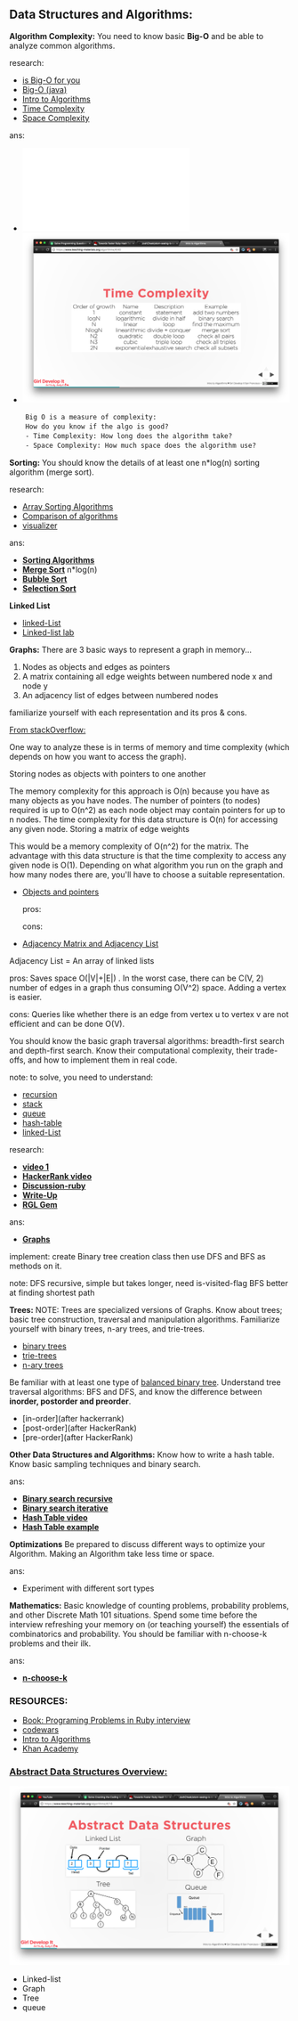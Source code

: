 
## **Data Structures and Algorithms:**
**Algorithm Complexity:**  You need to know basic **Big-O** and be able to analyze common algorithms.

research:
- [is Big-O for you](https://www.youtube.com/watch?v=-Yv2qljLrns)
- [Big-O (java)](https://www.youtube.com/watch?v=V6mKVRU1evU)
- [Intro to Algorithms](https://www.teaching-materials.org/algorithms/#/1)
- [Time Complexity](https://www.teaching-materials.org/algorithms/#/25)
- [Space Complexity](https://www.teaching-materials.org/algorithms/#/50)

ans: 
- ![Big O Cheatsheet](data_structures_and_algorithms/big-o-cheatsheet.pdf)
- ![time complexity](data_structures_and_algorithms/big-o-time_complicity.png)

```html
    Big O is a measure of complexity: 
    How do you know if the algo is good?
    - Time Complexity: How long does the algorithm take?
    - Space Complexity: How much space does the algorithm use?
```
  
**Sorting:**  You should know the details of at least one n*log(n) sorting algorithm (merge sort).

research:

- [Array Sorting Algorithms](http://bigocheatsheet.com/)
- [Comparison of algorithms](https://en.wikipedia.org/wiki/Sorting_algorithm#Comparison_of_algorithms)
- [visualizer](https://visualgo.net/en/sorting)

ans:
- [**Sorting Algorithms**](http://www.sorting-algorithms.com/)
- [**Merge Sort**](data_structures_and_algorithms/07_merge_sort.rb) n*log(n)
- [**Bubble Sort**](data_structures_and_algorithms/05_bubble_sort.rb)
- [**Selection Sort**](data_structures_and_algorithms/06_selection_sort.rb)


**Linked List**

- [linked-List](data_structures_and_algorithms/10_data_struct_linked_list.rb)
- [Linked-list lab](data_structures_and_algorithms/linked_lists)

**Graphs:**  There are 3 basic ways to represent a graph in memory... 

1. Nodes as objects and edges as pointers
2. A matrix containing all edge weights between numbered node x and node y
3. An adjacency list of edges between numbered nodes
 
familiarize yourself with each representation and its pros & cons. 

[From stackOverflow:](https://stackoverflow.com/questions/3287003/three-ways-to-store-a-graph-in-memory-advantages-and-disadvantages) 


One way to analyze these is in terms of memory and time complexity (which depends on how you want to access the graph).

Storing nodes as objects with pointers to one another

The memory complexity for this approach is O(n) because you have as many objects as you have nodes. The number of pointers (to nodes) required is up to O(n^2) as each node object may contain pointers for up to n nodes.
The time complexity for this data structure is O(n) for accessing any given node.
Storing a matrix of edge weights

This would be a memory complexity of O(n^2) for the matrix.
The advantage with this data structure is that the time complexity to access any given node is O(1).
Depending on what algorithm you run on the graph and how many nodes there are, you'll have to choose a suitable representation.


- [Objects and pointers]()
	
	pros: 
	
	cons:
	
- [Adjacency Matrix and Adjacency List](http://www.geeksforgeeks.org/graph-and-its-representations/)

Adjacency List = An array of linked lists

  pros: Saves space O(|V|+|E|) . In the worst case, there can be C(V, 2) number of edges in a graph thus consuming O(V^2) space. 
  Adding a vertex is easier.

  cons: Queries like whether there is an edge from vertex u to vertex v are not efficient and can be done O(V).

You should know the basic graph traversal algorithms: breadth-first search and depth-first search. 
Know their computational complexity, their trade-offs, and how to implement them in real code.

note: to solve, you need to understand:

- [recursion](data_structures_and_algorithms/recursion)
- [stack](data_structures_and_algorithms/09_data_struct_stack.rb)
- [queue](data_structures_and_algorithms/08_data_struct_queue.rb)
- [hash-table](data_structures_and_algorithms/11_data_struct_hash_table.rb)
- [linked-List](data_structures_and_algorithms/10_data_struct_linked_list.rb)

research: 

- [**video 1**](https://www.youtube.com/watch?v=bIA8HEEUxZI&t=104s&list=PLz95RAb2ze2cornW3VaXSbzVtowrLHZLt&index=4)
- [**HackerRank video**](https://www.youtube.com/watch?v=zaBhtODEL0w)
- [**Discussion-ruby**](https://www.sitepoint.com/graph-algorithms-ruby/)
- [**Write-Up**](http://billleidy.com/blog/advent-of-code-and-graph-data-structure.html)
- [**RGL Gem**](https://www.blackbytes.info/2017/05/graph-theory-in-ruby/)

ans: 

- [**Graphs**](data_structures_and_algorithms/graphs.rb)

implement: create Binary tree creation class then use DFS and BFS as methods on it.

note: 
DFS recursive, simple but takes longer, need is-visited-flag
BFS better at finding shortest path

**Trees:**  NOTE: Trees are specialized versions of Graphs. 
Know about trees; basic tree construction, traversal and manipulation algorithms. 
Familiarize yourself with binary trees, n-ary trees, and trie-trees. 

- [binary trees](data_structures_and_algorithms/binary_tree)
- [trie-trees](https://www.youtube.com/watch?v=zIjfhVPRZCg)
- [n-ary trees](https://www.youtube.com/watch?v=jGElHK0jZAQ)

Be familiar with at least one type of [balanced binary tree](https://www.google.com/search?q=balanced+binary+tree&rlz=1C5CHFA_enUS731US731&oq=balanced+binary+tree&aqs=chrome..69i57j0l5.950j0j4&sourceid=chrome&ie=UTF-8). 
Understand tree traversal algorithms: BFS and DFS, and know the difference between **inorder, postorder and preorder**.

- [in-order](after hackerrank)
- [post-order](after HackerRank)
- [pre-order](after HackerRank)

**Other Data Structures and Algorithms:**  Know how to write a hash table. Know basic sampling techniques and binary search.  

ans: 

- [**Binary search recursive**](data_structures_and_algorithms/04_binary_search_recursive.rb) 
- [**Binary search iterative**](data_structures_and_algorithms/02_binary_search.rb)
- [**Hash Table video**](https://www.youtube.com/watch?v=h2d9b_nEzoA)
- [**Hash Table example**](https://gist.github.com/arjans/db79d5ba3b644fd41b197a882b2b5ee1)

**Optimizations** Be prepared to discuss different ways to optimize your Algorithm. Making an Algorithm take less time or space.

ans:
- Experiment with different sort types

**Mathematics:**  Basic knowledge of counting problems, probability problems, and other Discrete Math 101 situations. 
Spend some time before the interview refreshing your memory on (or teaching yourself) the essentials of combinatorics 
and probability. You should be familiar with n-choose-k problems and their ilk.

ans:
 - [**n-choose-k**](data_structures_and_algorithms/12_n-choose-k.rb)
 
### RESOURCES:
 
 - [Book: Programing Problems in Ruby interview](https://www.amazon.com/Programming-Problems-Ruby-Bradley-Green-ebook/dp/B00EPQ4R6S/ref=pd_sim_351_1?_encoding=UTF8&psc=1&refRID=1H4PE8E07VK9NG1DGW3M)
 - [codewars](https://www.codewars.com/?language=ruby)
 - [Intro to Algorithms](https://www.teaching-materials.org/algorithms/#/1)
 - [Khan Academy](https://www.khanacademy.org/computing/computer-science/algorithms)
 
### [Abstract Data Structures Overview:](https://www.teaching-materials.org/algorithms/#/16)
 
 ![Data Structure Overview](data_structures_and_algorithms/abstract_data_structures.png)
 
 - Linked-list
 - Graph
 - Tree
 - queue

 